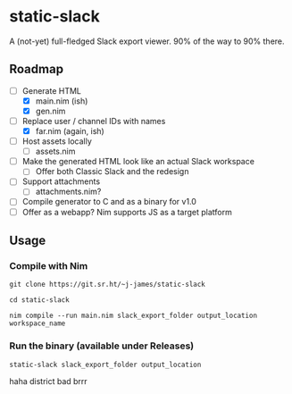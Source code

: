 static-slack
============

A (not-yet) full-fledged Slack export viewer. 90% of the way to 90% there.

## Roadmap

- [ ] Generate HTML
  - [x] main.nim (ish)
  - [x] gen.nim
- [ ] Replace user / channel IDs with names
  - [x] far.nim (again, ish)
- [ ] Host assets locally
  - [ ] assets.nim
- [ ] Make the generated HTML look like an actual Slack workspace
  - [ ] Offer both Classic Slack and the redesign
- [ ] Support attachments
  - [ ] attachments.nim?
- [ ] Compile generator to C and as a binary for v1.0
- [ ] Offer as a webapp? Nim supports JS as a target platform

## Usage

### Compile with Nim
`git clone https://git.sr.ht/~j-james/static-slack`

`cd static-slack`

`nim compile --run main.nim slack_export_folder output_location workspace_name`

### Run the binary (available under Releases)

`static-slack slack_export_folder output_location`

haha district bad brrr
